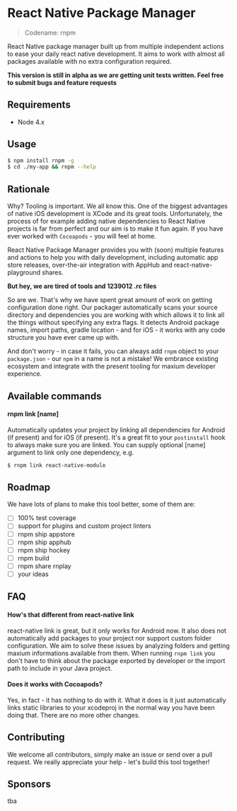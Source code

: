 React Native Package Manager
=============

> Codename: rnpm

React Native package manager built up from multiple independent actions to ease your daily react native development. It aims to work with almost all packages available with no extra configuration required.

**This version is still in alpha as we are getting unit tests written. Feel free to submit bugs and feature requests**

## Requirements

- Node 4.x

## Usage

```bash
$ npm install rnpm -g
$ cd ./my-app && rnpm --help
```

## Rationale

Why? Tooling is important. We all know this. One of the biggest advantages of native iOS development is XCode and its great tools. Unfortunately, the process of for example adding native dependencies to React Native projects is far from perfect and our aim is to make it fun again. If you have ever worked with `Cocoapods` - you will feel at home.

React Native Package Manager provides you with (soon) multiple features and actions to help you with daily development, including automatic app store releases, over-the-air integration with AppHub and react-native-playground shares.

**But hey, we are tired of tools and 1239012 .rc files**

So are we. That's why we have spent great amount of work on getting configuration done right. Our packager automatically scans your source directory and dependencies you are working with which allows it to link all the things without specifying any extra flags. It detects Android package names, import paths, gradle location - and for iOS - it works with any code structure you have ever came up with.

And don't worry - in case it fails, you can always add `rnpm` object to your `package.json` - our `npm` in a name is not a mistake! We embrance existing ecosystem and integrate with the present tooling for maxium developer experience.

## Available commands

#### rnpm link [name]
Automatically updates your project by linking all dependencies for Android (if present) and for iOS (if present). It's a great fit to your `postinstall` hook to always make sure you are linked. You can supply optional [name] argument to link only one dependency, e.g.

```bash
$ rnpm link react-native-module
```

## Roadmap

We have lots of plans to make this tool better, some of them are:
- [ ] 100% test coverage
- [ ] support for plugins and custom project linters
- [ ] rnpm ship appstore
- [ ] rnpm ship apphub
- [ ] rnpm ship hockey
- [ ] rnpm build
- [ ] rnpm share rnplay
- [ ] your ideas

## FAQ

#### How's that different from react-native link

react-native link is great, but it only works for Android now. It also does not automatically add packages to your project nor support custom folder configuration. We aim to solve these issues by analyzing folders and getting maxium informations available from them. When running `rnpm link` you don't have to think about the package exported by developer or the import path to include in your Java project.

#### Does it works with Cocoapods?

Yes, in fact - it has nothing to do with it. What it does is it just automatically links static libraries to your xcodeproj in the normal way you have been doing that. There are no more other changes.

## Contributing

We welcome all contributors, simply make an issue or send over a pull request. We really appreciate your help - let's build this tool together!

## Sponsors

tba
